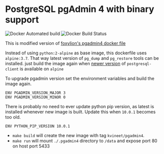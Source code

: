 # PostgreSQL pgAdmin 4 with binary support

![Docker Automated build](https://img.shields.io/docker/automated/kvineet/docker-pgadmin4.svg) 
![Docker Build Status](https://img.shields.io/docker/build/kvineet/docker-pgadmin4.svg)


This is modified version of [foxylion's pgadmin4 docker file](https://github.com/foxylion/docker-pgadmin4.git)

Instead of using `python:2-alpine` as base image, this dockerfile uses `alpine:3.7`. That way latest version of `pg_dump` and `pg_restore` tools can be installed. just build the image again when [newer version](https://pkgs.alpinelinux.org/packages?name=postgresql-client&branch=edge) of `postgresql-client` is available on `alpine`

To upgrade pgadmin version set the environment variables and build the image again.

```
ENV PGADMIN_VERSION_MAJOR 3 
ENV PGADMIN_VERSION_MINOR 0
```
There is probably no need to ever update python pip version, as latest is installed whenever new image is built. Update this when `10.0.1` becomes too old.

```
ENV PYTHON_PIP_VERSION 10.0.1
```

- `make build` will create the new image with tag `kvineet/pgadmin4`.
- `make run` will mount `./.pgadmin4` directory to `/data` and expose port 80 on host port 5433
